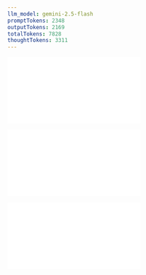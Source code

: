 ```yaml
---
llm_model: gemini-2.5-flash
promptTokens: 2348
outputTokens: 2169
totalTokens: 7828
thoughtTokens: 3311
---
```


![@](steps/file.90e3e9cc.md)

![@](steps/prompt.74f1a6d5.md)

![@](steps/response.f116fd21.md)
